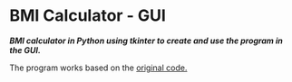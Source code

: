 # BMI Calculator - GUI

***BMI calculator in Python using tkinter to create and use the program in the GUI.***

The program works based on the [original code.](https://github.com/MortikCZ/BMI-Calculator)